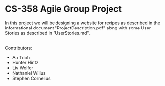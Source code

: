 <h1>CS-358 Agile Group Project</h1>
<p> In this project we will be designing a website for recipes as described in the informational document "ProjectDescription.pdf" along with some User Stories as described in "UserStories.md".</p>
<!-- add details? -->
</br>
Contributors: </br>
<ul>
  <li> An Trinh </li>
  <li> Hunter Hintz </li>
  <li> Liv Wolfer </li>
  <li> Nathaniel Willus </li>
  <li> Stephen Cornelius </li>
</ul>
  
